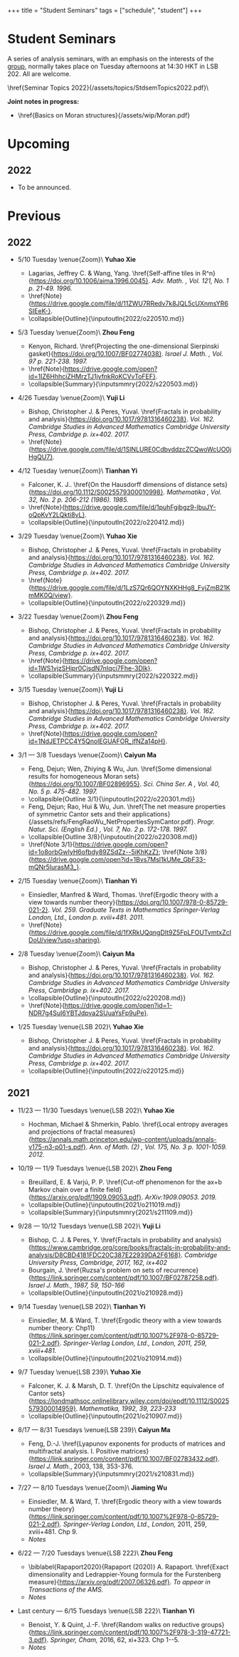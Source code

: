 +++
title = "Student Seminars"
tags = ["schedule", "student"]
+++
# Student Seminars
A series of analysis seminars, with an emphasis on the interests of the [group](/about/), normally takes place on Tuesday afternoons at 14:30 HKT in LSB 202. All are welcome.

\href{Seminar Topics 2022}{/assets/topics/StdsemTopics2022.pdf}\\

**Joint notes in progress:**
- \href{Basics on Moran structures}{/assets/wip/Moran.pdf}
# Upcoming
## 2022
- To be announced.

# Previous
## 2022
- 5/10 Tuesday \venue{Zoom}\\
  **Yuhao Xie**
  - Lagarias, Jeffrey C. & Wang, Yang. \href{Self-affine tiles in R^n}{https://doi.org/10.1006/aima.1996.0045}. *Adv. Math. , Vol. 121, No. 1 p. 21-49. 1996.*
  - \href{Note}{https://drive.google.com/file/d/11ZWU7RRedv7k8JQL5cUXnmsYR6SIEeK-}.
  - \collapsible{Outline}{\inputoutln{2022/o220510.md}}
  
- 5/3 Tuesday \venue{Zoom}\\
  **Zhou Feng**
  - Kenyon, Richard. \href{Projecting the one-dimensional Sierpinski gasket}{https://doi.org/10.1007/BF02774038}. *Israel J. Math. , Vol. 97 p. 221-238. 1997.*
  - \href{Note}{https://drive.google.com/open?id=1IZ6HhhciZHMrzTJ1jvfnkRoKCVvToFEF}.
  - \collapsible{Summary}{\inputsmmry{2022/s220503.md}}
  
- 4/26 Tuesday \venue{Zoom}\\
  **Yuji Li**
  - Bishop, Christopher J. & Peres, Yuval. \href{Fractals in probability and analysis}{https://doi.org/10.1017/9781316460238}. *Vol. 162. Cambridge Studies in Advanced Mathematics Cambridge University Press, Cambridge p. ix+402. 2017.*
  - \href{Note}{https://drive.google.com/file/d/1SlNLURE0CdbvddzcZCQwoWcUO0jHgQU7}.

- 4/12 Tuesday \venue{Zoom}\\
  **Tianhan Yi**
  - Falconer, K. J.. \href{On the Hausdorff dimensions of distance sets}{https://doi.org/10.1112/S0025579300010998}. *Mathematika , Vol. 32, No. 2 p. 206-212 (1986). 1985.*
  - \href{Note}{https://drive.google.com/file/d/1puhFgibgz9-lbuJY-oQpKvY2LQkti8vL}.
  - \collapsible{Outline}{\inputoutln{2022/o220412.md}}

- 3/29 Tuesday \venue{Zoom}\\
  **Yuhao Xie**
  - Bishop, Christopher J. & Peres, Yuval. \href{Fractals in probability and analysis}{https://doi.org/10.1017/9781316460238}. *Vol. 162. Cambridge Studies in Advanced Mathematics Cambridge University Press, Cambridge p. ix+402. 2017.*
  - \href{Note}{https://drive.google.com/file/d/1LzS7Qr6QOYNXKHHg8_FvjZmB21KmMK0Q/view}.
  - \collapsible{Outline}{\inputoutln{2022/o220329.md}}

- 3/22 Tuesday \venue{Zoom}\\
  **Zhou Feng**
  - Bishop, Christopher J. & Peres, Yuval. \href{Fractals in probability and analysis}{https://doi.org/10.1017/9781316460238}. *Vol. 162. Cambridge Studies in Advanced Mathematics Cambridge University Press, Cambridge p. ix+402. 2017.*
  - \href{Note}{https://drive.google.com/open?id=1WS1vjzSHjpr0CjsdN7nIqci7Fhe-3Dlk}.
  - \collapsible{Summary}{\inputsmmry{2022/s220322.md}}

- 3/15 Tuesday \venue{Zoom}\\
  **Yuji Li**
  - Bishop, Christopher J. & Peres, Yuval. \href{Fractals in probability and analysis}{https://doi.org/10.1017/9781316460238}. *Vol. 162. Cambridge Studies in Advanced Mathematics Cambridge University Press, Cambridge p. ix+402. 2017.*
  - \href{Note}{https://drive.google.com/open?id=1NdJETPCC4Y5QnolEGUAFOR_jfNZa14pH}.

- 3/1 — 3/8 Tuesdays \venue{Zoom}\\
  **Caiyun Ma**
  - Feng, Dejun; Wen, Zhiying & Wu, Jun. \href{Some dimensional results for homogeneous Moran sets}{https://doi.org/10.1007/BF02896955}. *Sci. China Ser. A , Vol. 40, No. 5 p. 475-482. 1997.*
  - \collapsible{Outline 3/1}{\inputoutln{2022/o220301.md}}
  - Feng, Dejun; Rao, Hui & Wu, Jun. \href{The net measure properties of symmetric Cantor sets and their applications}{/assets/refs/FengRaoWu_NetPropertiesSymCantor.pdf}. *Progr. Natur. Sci. (English Ed.) , Vol. 7, No. 2 p. 172-178. 1997.*
  - \collapsible{Outline 3/8}{\inputoutln{2022/o220308.md}}
  - \href{Note 3/1}{https://drive.google.com/open?id=1o8orbGwIyH6ofbdy89ZSdZz--5iKhKzZ}; \href{Note 3/8}{https://drive.google.com/open?id=1Bvs7Msl1kUMe_GbF33-mQNr5IurasM3_}.

- 2/15 Tuesday \venue{Zoom}\\
  **Tianhan Yi**
  - Einsiedler, Manfred & Ward, Thomas. \href{Ergodic theory with a view towards number theory}{https://doi.org/10.1007/978-0-85729-021-2}. *Vol. 259. Graduate Texts in Mathematics Springer-Verlag London, Ltd., London p. xviii+481. 2011.*
  - \href{Note}{https://drive.google.com/file/d/1fXRkUQqngDIt9Z5FpLFOUTvmtxZcIDoU/view?usp=sharing}.

- 2/8 Tuesday \venue{Zoom}\\
  **Caiyun Ma**
  - Bishop, Christopher J. & Peres, Yuval. \href{Fractals in probability and analysis}{https://doi.org/10.1017/9781316460238}. *Vol. 162. Cambridge Studies in Advanced Mathematics Cambridge University Press, Cambridge p. ix+402. 2017.*
  - \collapsible{Outline}{\inputoutln{2022/o220208.md}} 
  - \href{Note}{https://drive.google.com/open?id=1-NDR7g4SuI6YBTJdpva2SUuaYsFp9uPe}.

- 1/25 Tuesday \venue{LSB 202}\\
  **Yuhao Xie**
  - Bishop, Christopher J. & Peres, Yuval. \href{Fractals in probability and analysis}{https://doi.org/10.1017/9781316460238}. *Vol. 162. Cambridge Studies in Advanced Mathematics Cambridge University Press, Cambridge p. ix+402. 2017.*
  - \collapsible{Outline}{\inputoutln{2022/o220125.md}} 

## 2021
- 11/23 — 11/30 Tuesdays \venue{LSB 202}\\
  **Yuhao Xie**
  - Hochman, Michael & Shmerkin, Pablo. \href{Local entropy averages and projections of fractal measures}{https://annals.math.princeton.edu/wp-content/uploads/annals-v175-n3-p01-s.pdf}. *Ann. of Math. (2) , Vol. 175, No. 3 p. 1001-1059. 2012.*

- 10/19 — 11/9 Tuesdays \venue{LSB 202}\\
  **Zhou Feng**
  - Breuillard, E. & Varjú, P. P. \href{Cut-off phenomenon for the ax+b Markov chain over a finite field}{https://arxiv.org/pdf/1909.09053.pdf}. *ArXiv:1909.09053. 2019.*
  - \collapsible{Outline}{\inputoutln{2021/o211019.md}} 
  - \collapsible{Summary}{\inputsmmry{2021/s211109.md}}

- 9/28 — 10/12  Tuesdays \venue{LSB 202}\\
  **Yuji Li**
  - Bishop, C. J. & Peres, Y. \href{Fractals in probability and analysis}{https://www.cambridge.org/core/books/fractals-in-probability-and-analysis/D8CBD4181FDC20C387E22939DA2F6168}. *Cambridge University Press, Cambridge, 2017, 162, ix+402*
  - Bourgain, J. \href{Ruzsa's problem on sets of recurrence}{https://link.springer.com/content/pdf/10.1007/BF02787258.pdf}. *Israel J. Math., 1987, 59, 150-166*
  - \collapsible{Outline}{\inputoutln{2021/o210928.md}} 

- 9/14 Tuesday \venue{LSB 202}\\
  **Tianhan Yi**
  - Einsiedler, M. & Ward, T. \href{Ergodic theory with a view towards number theory: Chp11}{https://link.springer.com/content/pdf/10.1007%2F978-0-85729-021-2.pdf}. *Springer-Verlag London, Ltd., London, 2011, 259, xviii+481.*
  - \collapsible{Outline}{\inputoutln{2021/o210914.md}} 

- 9/7 Tuesday \venue{LSB 239}\\
  **Yuhao Xie**
  - Falconer, K. J. & Marsh, D. T. \href{On the Lipschitz equivalence of Cantor sets}{https://londmathsoc.onlinelibrary.wiley.com/doi/epdf/10.1112/S0025579300014959}. *Mathematika, 1992, 39, 223-233*
  - \collapsible{Outline}{\inputoutln{2021/o210907.md}} 

- 8/17 — 8/31 Tuesdays \venue{LSB 239}\\
  **Caiyun Ma**
  - Feng, D.-J. \href{Lyapunov exponents for products of matrices and multifractal analysis. I. Positive matrices}{https://link.springer.com/content/pdf/10.1007/BF02783432.pdf}. *Israel J. Math.*, 2003, 138, 353-376.
  - \collapsible{Summary}{\inputsmmry{2021/s210831.md}} 

- 7/27 — 8/10 Tuesdays \venue{Zoom}\\
  **Jiaming Wu**
  - Einsiedler, M. & Ward, T. \href{Ergodic theory with a view towards number theory}{https://link.springer.com/content/pdf/10.1007%2F978-0-85729-021-2.pdf}. *Springer-Verlag London, Ltd., London,* 2011, 259, xviii+481. Chp 9.
  - *Notes*

- 6/22 — 7/20 Tuesdays \venue{LSB 222}\\
  **Zhou Feng**
  - \biblabel{Rapaport2020}{Rapaport (2020)} A. Rapaport. \href{Exact dimensionality and Ledrappier-Young formula for the Furstenberg measure}{https://arxiv.org/pdf/2007.06326.pdf}. *To appear in Transactions of the AMS.*
  - *Notes*

- Last century  — 6/15 Tuesdays \venue{LSB 222}\\
  **Tianhan Yi**
  - Benoist, Y. & Quint, J.-F. \href{Random walks on reductive groups}{https://link.springer.com/content/pdf/10.1007%2F978-3-319-47721-3.pdf}. *Springer, Cham,* 2016, 62, xi+323. Chp 1--5.
  - *Notes*
